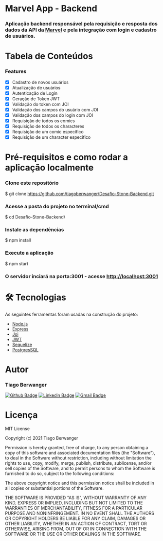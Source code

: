 # Marvel App - Backend

### Aplicação backend responsável pela requisição e resposta dos dados da API da [Marvel](https://developer.marvel.com/) e pela integração com login e cadastro de usuários.

# Tabela de Conteúdos

### Features

- [x] Cadastro de novos usuários
- [x] Atualização de usuários
- [x] Autenticação de Login
- [x] Geração de Token JWT
- [x] Validação do token com JOI
- [x] Validação dos campos do usuário com JOI
- [x] Validação dos campos do login com JOI
- [x] Requisição de todos os comics
- [x] Requisição de todos os characteres
- [x] Requisição de um comic específico
- [x] Requisição de um character específico

# Pré-requisitos e como rodar a aplicação localmente

### Clone este repositório
$ git clone <https://github.com/tiagoberwanger/Desafio-Stone-Backend.git>

### Acesse a pasta do projeto no terminal/cmd
$ cd Desafio-Stone-Backend/

### Instale as dependências
$ npm install

### Execute a aplicação 
$ npm start

### O servidor inciará na porta:3001 - acesse <http://localhost:3001>

# 🛠 Tecnologias

As seguintes ferramentas foram usadas na construção do projeto:

- [Node.js](https://nodejs.org/en/)
- [Express](https://expressjs.com/pt-br/)
- [Joi](https://joi.dev/api/?v=17.4.0)
- [JWT](https://jwt.io/)
- [Sequelize](https://sequelize.org/)
- [PostgresSQL](https://www.postgresql.org/)

# Autor

### Tiago Berwanger
[![Github Badge](https://img.shields.io/badge/-Github-000?style=flat-square&logo=Github&logoColor=white&link=https://github.com/lucasgdb)](https://github.com/tiagoberwanger)
[![Linkedin Badge](https://img.shields.io/badge/-LinkedIn-blue?style=flat-square&logo=Linkedin&logoColor=white&link=https://www.linkedin.com/in/lucas-bittencourt/)](https://www.linkedin.com/in/tiago-berwanger/)
[![Gmail Badge](https://img.shields.io/badge/-Gmail-c14438?style=flat-square&logo=Gmail&logoColor=white&link=mailto:berwangertiago@gmail.com)](mailto:berwangertiago@gmail.com)

# Licença

MIT License

Copyright (c) 2021 Tiago Berwanger

Permission is hereby granted, free of charge, to any person obtaining a copy
of this software and associated documentation files (the "Software"), to deal
in the Software without restriction, including without limitation the rights
to use, copy, modify, merge, publish, distribute, sublicense, and/or sell
copies of the Software, and to permit persons to whom the Software is
furnished to do so, subject to the following conditions:

The above copyright notice and this permission notice shall be included in all
copies or substantial portions of the Software.

THE SOFTWARE IS PROVIDED "AS IS", WITHOUT WARRANTY OF ANY KIND, EXPRESS OR
IMPLIED, INCLUDING BUT NOT LIMITED TO THE WARRANTIES OF MERCHANTABILITY,
FITNESS FOR A PARTICULAR PURPOSE AND NONINFRINGEMENT. IN NO EVENT SHALL THE
AUTHORS OR COPYRIGHT HOLDERS BE LIABLE FOR ANY CLAIM, DAMAGES OR OTHER
LIABILITY, WHETHER IN AN ACTION OF CONTRACT, TORT OR OTHERWISE, ARISING FROM,
OUT OF OR IN CONNECTION WITH THE SOFTWARE OR THE USE OR OTHER DEALINGS IN THE
SOFTWARE.
